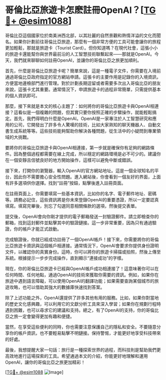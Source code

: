 # 哥倫比亞旅遊卡怎麽註冊OpenAI？[[TG💪+ @esim1088](https://t.me/s/esim1088)]

哥倫比亞這個國家位於南美洲西北部，以其壯麗的自然景觀和熱情洋溢的文化而聞名。如果你計劃前往哥倫比亞旅遊，那麼有一個非常方便的工具可能會讓你的旅程更加輕鬆，那就是旅遊卡（Tourist Card）。但你知道嗎？在現代社會，這張小小的旅遊卡還能幫你與世界最前沿的人工智慧技術聯繫起來——那就是OpenAI。今天，我們就來聊聊如何註冊OpenAI，並讓你的哥倫比亞之旅更加順利。

首先，什麼是哥倫比亞旅遊卡呢？簡單來說，這是一種電子文件，你需要在入境前通過哥倫比亞政府指定的官方網站申請。這張卡的主要作用是記錄你的入境資訊，方便當地邊檢部門進行管理。對於計劃長期逗留或者需要多次出入哥倫比亞的朋友來說，這張卡尤其重要。通常情況下，申請旅遊卡的過程非常簡單，只需提供基本的個人資訊即可。

那麼，接下來就是本文的核心主題了：如何將你的哥倫比亞旅遊卡與OpenAI相連接？這看似是一個複雜的問題，但其實只要你按照正確的步驟操作，就能輕鬆搞定。首先，我們得明白什麼是OpenAI。OpenAI是一家專注於人工智慧研究和應用的公司，它開發出了許多令人驚嘆的技術，比如大家熟知的聊天機器人、自動文書生成系統等等。這些技術能夠幫助你解決各種問題，從生活中的小疑問到專業領域的大挑戰。

要將你的哥倫比亞旅遊卡與OpenAI相連接，第一步就是確保你有足夠的網路條件。因為整個過程都需要在線上完成，所以穩定的網路環境是必不可少的。建議你在一個安靜且信號良好的地方開始操作，這樣可以避免中斷或錯誤。

接下來，打開你的瀏覽器，輸入OpenAI的官方網站地址。這是一個全球知名的平台，因此你不需要擔心安全性問題。進入網站後，你會看到一個友好的界面，上面有許多選項供你選擇。找到“註冊”按鈕，點擊後進入註冊頁面。

在註冊頁面上，你需要填寫一些基本資訊，比如你的名字、電子郵件地址、密碼等。請務必記住，這些資訊將是你未來登錄OpenAI的重要憑證，所以一定要認真填寫。填寫完畢後，別忘了勾選同意相關條款的選項，然後提交表單。

提交後，OpenAI會向你剛才提供的電子郵箱發送一封驗證郵件。請立即檢查你的郵箱，找到這封郵件並點擊其中的驗證鏈接。這一步非常重要，因為只有通過驗證，你的帳戶才能正式啟動。

完成驗證後，你就已經成功註冊了一個OpenAI帳戶！接下來，你需要將你的哥倫比亞旅遊卡資訊與這個帳戶相連接。通常情況下，OpenAI會要求你提供身份證明文件，以確認你的真實身份。這時，你可以將你的旅遊卡掃描或拍照，然後上傳至系統。根據提示一步步完成操作，直到顯示“連接成功”的字樣。

現在，你的哥倫比亞旅遊卡已經與OpenAI帳戶成功相連接了！這意味著你可以在任何時間、任何地點，通過OpenAI的技術來獲取你需要的資訊。例如，如果你在旅途中遇到語言障礙，可以使用OpenAI的翻譯功能；如果需要查詢某個城市的旅遊攻略，也可以借助其強大的數據庫快速找到答案。

除了上述功能之外，OpenAI還提供了許多其他有用的服務。比如，如果你對當地的歷史文化感興趣，可以利用它的文獻分析工具來深入學習；如果你在規劃行程時遇到困難，也可以尋求它的建議和支持。總之，有了OpenAI的支持，你的哥倫比亞之旅一定會變得更加有趣和便捷。

當然，在享受這些便利的同時，你也需要注意保護自己的隱私和安全。不要隨意分享你的帳戶資訊，也不要輕易點擊不明鏈接。保持警惕，才能更好地享受科技帶來的好處。

最後，我想提醒大家一句話：旅行是一種探索世界的過程，而科技則是幫助我們更高效地進行這場探索的工具。希望通過本文的介紹，你能更好地理解和運用OpenAI，讓你的哥倫比亞之旅更加精彩！

[[TG💪+ @esim1088](https://t.me/s/esim1088) ![Image](https://i.postimg.cc/4NQfJmqS/Snipaste-2025-05-13-00-14-12.png)]